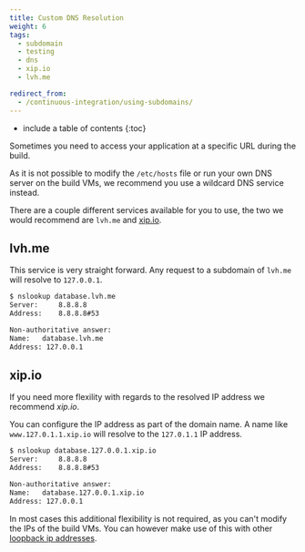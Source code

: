 ```yaml
---
title: Custom DNS Resolution
weight: 6
tags:
  - subdomain
  - testing
  - dns
  - xip.io
  - lvh.me

redirect_from:
  - /continuous-integration/using-subdomains/
---
```


* include a table of contents
{:toc}

Sometimes you need to access your application at a specific URL during the build.

As it is not possible to modify the `/etc/hosts` file or run your own DNS server on the build VMs, we recommend you use a wildcard DNS service instead.

There are a couple different services available for you to use, the two we would recommend are `lvh.me` and [xip.io](http://xip.io).

## lvh.me

This service is very straight forward. Any request to a subdomain of `lvh.me` will resolve to `127.0.0.1`.

```bash
$ nslookup database.lvh.me
Server:		8.8.8.8
Address:	8.8.8.8#53

Non-authoritative answer:
Name:	database.lvh.me
Address: 127.0.0.1
```

## xip.io

If you need more flexility with regards to the resolved IP address we recommend _xip.io_.

You can configure the IP address as part of the domain name. A name like `www.127.0.1.1.xip.io` will resolve to the `127.0.1.1` IP address.

```bash
$ nslookup database.127.0.0.1.xip.io
Server:		8.8.8.8
Address:	8.8.8.8#53

Non-authoritative answer:
Name:	database.127.0.0.1.xip.io
Address: 127.0.0.1
```

In most cases this additional flexibility is not required, as you can't modify the IPs of the build VMs. You can however make use of this with other [loopback ip addresses](https://en.wikipedia.org/wiki/Localhost).
